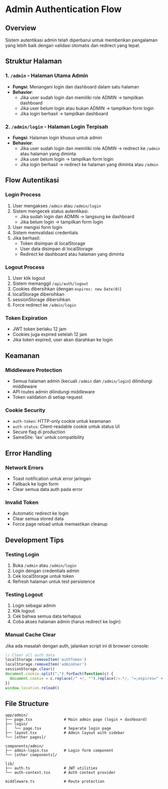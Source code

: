 # Admin Authentication Flow

## Overview
Sistem autentikasi admin telah diperbarui untuk memberikan pengalaman yang lebih baik dengan validasi otomatis dan redirect yang tepat.

## Struktur Halaman

### 1. `/admin` - Halaman Utama Admin
- **Fungsi**: Menangani login dan dashboard dalam satu halaman
- **Behavior**:
  - Jika user sudah login dan memiliki role ADMIN → tampilkan dashboard
  - Jika user belum login atau bukan ADMIN → tampilkan form login
  - Jika login berhasil → tampilkan dashboard

### 2. `/admin/login` - Halaman Login Terpisah
- **Fungsi**: Halaman login khusus untuk admin
- **Behavior**:
  - Jika user sudah login dan memiliki role ADMIN → redirect ke `/admin` atau halaman yang diminta
  - Jika user belum login → tampilkan form login
  - Jika login berhasil → redirect ke halaman yang diminta atau `/admin`

## Flow Autentikasi

### Login Process
1. User mengakses `/admin` atau `/admin/login`
2. Sistem mengecek status autentikasi:
   - Jika sudah login dan ADMIN → langsung ke dashboard
   - Jika belum login → tampilkan form login
3. User mengisi form login
4. Sistem memvalidasi credentials
5. Jika berhasil:
   - Token disimpan di localStorage
   - User data disimpan di localStorage
   - Redirect ke dashboard atau halaman yang diminta

### Logout Process
1. User klik logout
2. Sistem memanggil `/api/auth/logout`
3. Cookies dibersihkan (dengan `expires: new Date(0)`)
4. localStorage dibersihkan
5. sessionStorage dibersihkan
6. Force redirect ke `/admin/login`

### Token Expiration
- JWT token berlaku 12 jam
- Cookies juga expired setelah 12 jam
- Jika token expired, user akan diarahkan ke login

## Keamanan

### Middleware Protection
- Semua halaman admin (kecuali `/admin` dan `/admin/login`) dilindungi middleware
- API routes admin dilindungi middleware
- Token validation di setiap request

### Cookie Security
- `auth-token`: HTTP-only cookie untuk keamanan
- `auth-status`: Client-readable cookie untuk status UI
- Secure flag di production
- SameSite: 'lax' untuk compatibility

## Error Handling

### Network Errors
- Toast notification untuk error jaringan
- Fallback ke login form
- Clear semua data auth pada error

### Invalid Token
- Automatic redirect ke login
- Clear semua stored data
- Force page reload untuk memastikan cleanup

## Development Tips

### Testing Login
1. Buka `/admin` atau `/admin/login`
2. Login dengan credentials admin
3. Cek localStorage untuk token
4. Refresh halaman untuk test persistence

### Testing Logout
1. Login sebagai admin
2. Klik logout
3. Cek bahwa semua data terhapus
4. Coba akses halaman admin (harus redirect ke login)

### Manual Cache Clear
Jika ada masalah dengan auth, jalankan script ini di browser console:
```javascript
// Clear all auth data
localStorage.removeItem('authToken')
localStorage.removeItem('adminUser')
sessionStorage.clear()
document.cookie.split(";").forEach(function(c) { 
  document.cookie = c.replace(/^ +/, "").replace(/=.*/, "=;expires=" + new Date().toUTCString() + ";path=/"); 
})
window.location.reload()
```

## File Structure
```
app/admin/
├── page.tsx              # Main admin page (login + dashboard)
├── login/
│   └── page.tsx          # Separate login page
├── layout.tsx            # Admin layout with sidebar
└── [other pages]/

components/admin/
├── admin-login.tsx       # Login form component
└── [other components]/

lib/
├── auth.ts               # JWT utilities
└── auth-context.tsx      # Auth context provider

middleware.ts             # Route protection
``` 
